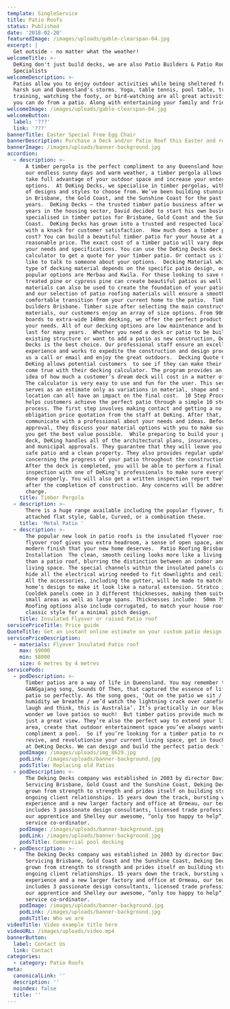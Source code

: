 ```yaml
---
template: SingleService
title: Patio Roofs
status: Published
date: '2018-02-20'
featuredImage: /images/uploads/gable-clearspan-04.jpg
excerpt: |
  Get outside - no matter what the weather!
welcomeTitle: >-
  DeKing don't just build decks, we are also Patio Builders & Patio Roofing
  Specialists
welcomeDescription: >-
  Patios allow you to enjoy outdoor activities while being sheltered from the
  harsh sun and Queensland's storms. Yoga, table tennis, pool table, treadmill
  training, watching the footy, or bird-watching are all great activities that
  you can do from a patio. Along with entertaining your family and friends.
welcomeImage: /images/uploads/gable-clearspan-04.jpg
welcomeButton:
  label: '???'
  link: '???'
bannerTitle: Easter Special Free Egg Chair
bannerDescription: Purchase a Deck and/or Patio Roof this Easter and receive a Free Egg Chair.
bannerImage: /images/uploads/banner-background.jpg
accordion:
  - description: >-
      A timber pergola is the perfect compliment to any Queensland house. With
      our endless sunny days and warm weather, a timber pergola allows you to
      take full advantage of your outdoor space and increase your entertaining
      options.  At DeKing Decks, we specialise in timber pergolas, with a range
      of designs and styles to choose from. We’ve been building stunning patios
      in Brisbane, the Gold Coast, and the Sunshine Coast for the past 15
      years.  DeKing Decks – the trusted timber patio business after working for
      years in the housing sector, David decided to start his own business that
      specialised in timber patios for Brisbane, Gold Coast and the Sunshine
      Coast.  DeKing Decks has grown into a trusted and respected local business
      with a knack for customer satisfaction.  How much does a timber patio
      cost? You can build a beautiful timber patio for your house at a very
      reasonable price. The exact cost of a timber patio will vary depending on
      your needs and specifications. You can use the DeKing Decks decking
      calculator to get a quote for your timber patio. Or contact us if you’d
      like to talk to someone about your options.  Decking Material while the
      type of decking material depends on the specific patio design, our most
      popular options are Merbau and Kwila. For those looking to save money,
      treated pine or cypress pine can create beautiful patios as well. Other
      materials can also be used to create the foundation of your patio design,
      and our selection of patio roofing materials will ensure a smooth and
      comfortable transition from your current home to the patio.  Timber patio
      builders Brisbane. Timber size after selecting the main construction
      materials, our customers enjoy an array of size options. From 90mm wide
      boards to extra-wide 140mm decking, we offer the perfect product to meet
      your needs. All of our decking options are low maintenance and built to
      last for many years.  Whether you need a deck or patio to be built over an
      existing structure or want to add a patio as new construction, DeKing
      Decks is the best choice. Our professional staff ensure an excellent
      experience and works to expedite the construction and design process. Give
      us a call or email and enjoy the great outdoors.  Decking Quote Calculator
      DeKing allows potential customers  to see if they can make their dreams
      come true with their decking calculator. The program provides an accurate
      idea of how much a customer’s dream deck will cost in a matter of seconds.
      The calculator is very easy to use and fun for the user. This service
      serves as an estimate only as variations in material, shape and site
      location can all have an impact on the final cost.  10 Step Process DeKing
      helps customers achieve the perfect patio through a simple 10 step
      process. The first step involves making contact and getting a no
      obligation price quotation from the staff at DeKing. After that, you can
      communicate with a professional about your needs and ideas. Before
      approval, they discuss your material options with you to make sure that
      you get the best value possible.  While preparing to build your patio or
      deck, DeKing handles all of the architectural plans, insurances, licenses
      and municipal approvals. They guarantee that they will leave you with a
      safe patio and a clean property. They also provides regular updates
      concerning the progress of your patio throughout the construction process.
      After the deck is completed, you will be able to perform a final
      inspection with one of DeKing’s professionals to make sure everything was
      done properly. You will also get a written inspection report twelve months
      after the completion of construction. Any concerns will be addressed at no
      charge.
    title: Timber Pergola
  - description: >-
      There is a huge range available including the popular flyover, fascia
      attached flat style, Gable, Curved, or a combination these.
    title: 'Metal Patio '
  - description: >-
      The popular new look in patio roofs is the insulated flyover roof. A
      flyover roof gives you extra headroom, a sense of open space, and the
      modern finish that your new home deserves.  Patio Roofing Brisbane
      Installation  The clean, smooth ceiling looks more like a living room roof
      than a patio roof, blurring the distinction between an indoor and outdoor
      living space. The special channels within the insulated panels can easily
      hide all the electrical wiring needed to fit downlights and ceiling fans.
      All the accessories, including the gutter, will be made to match your
      home’s design to make it look like a natural extension. Stratco insulated
      Cooldek panels come in 3 different thicknesses, making them suited to
      small areas as well as large spans. Thicknesses include:  50mm 75mm 100mm.
      Roofing options also include corrugated, to match your house roof, or the
      classic style for a minimal pitch design.
    title: Insulated Flyover or raised Patio roof
servicePriceTitle: Price guide
QuoteTitle: Get an instant online estimate on your custom patio design
servicePriceDescription:
  - materials: Flyover Insulated Patio roof
    max: $9000
    min: $8000
    size: 6 metres by 4 metres
servicePods:
  - podDescription: >-
      Timber patios are a way of life in Queensland. You may remember the famous
      GANGgajang song, Sounds Of Then, that captured the essence of life on a
      patio so perfectly. As the song goes, ‘Out on the patio we sit / and the
      humidity we breathe / we’d watch the lightning crack over canefields /
      laugh and think, this is Australia’. It’s practically in our blood—no
      wonder we love patios so much!  But timber patios provide much more than
      just a great view. They’re also the perfect way to extend your living
      area, create that outdoor entertainment space you’ve always wanted, or
      compliment a pool.  So if you’re looking for a timber patio to refresh,
      revive, and revolutionise your current living space, get in touch with us
      at DeKing Decks. We can design and build the perfect patio deck for you!
    podImage: /images/uploads/img_8629.jpg
    podLink: /images/uploads/banner-background.jpg
    podsTitle: Replacing old Patios
  - podDescription: >-
      The Deking Decks company was established in 2003 by director David Rider.
      Servicing Brisbane, Gold Coast and the Sunshine Coast, Deking Decks has
      grown from strength to strength and prides itself on building strong and
      ongoing client relationships. 15 years down the track, bursting with
      experience and a new larger factory and office at Ormeau, our team
      includes 3 passionate design consultants, licensed trade professionals,
      our apprentice and Shelley our awesome, “only too happy to help“, client
      service co-ordinator.
    podImage: /images/uploads/banner-background.jpg
    podLink: /images/uploads/banner-background.jpg
    podsTitle: Commercial pool decking
  - podDescription: >-
      The Deking Decks company was established in 2003 by director David Rider.
      Servicing Brisbane, Gold Coast and the Sunshine Coast, Deking Decks has
      grown from strength to strength and prides itself on building strong and
      ongoing client relationships. 15 years down the track, bursting with
      experience and a new larger factory and office at Ormeau, our team
      includes 3 passionate design consultants, licensed trade professionals,
      our apprentice and Shelley our awesome, “only too happy to help“, client
      service co-ordinator.
    podImage: /images/uploads/banner-background.jpg
    podLink: /images/uploads/banner-background.jpg
    podsTitle: Who we are
videoTitle: Video example title here
videoURL: /images/uploads/video.mp4
bannerButton:
  label: Contact Us
  link: Contact
categories:
  - category: Patio Roofs
meta:
  canonicalLink: ''
  description: ''
  noindex: false
  title: ''
---
```

